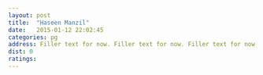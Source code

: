 ```yaml
---
layout: post
title:  "Haseen Manzil"
date:   2015-01-12 22:02:45
categories: pg
address: Filler text for now. Filler text for now. Filler text for now. Filler text for now. 
dist: 0
ratings:
---
```

